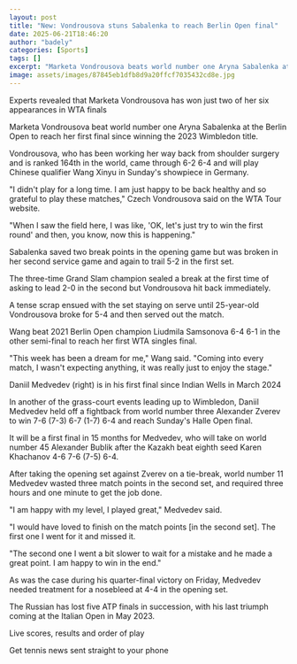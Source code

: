 ```yaml
---
layout: post
title: "New: Vondrousova stuns Sabalenka to reach Berlin Open final"
date: 2025-06-21T18:46:20
author: "badely"
categories: [Sports]
tags: []
excerpt: "Marketa Vondrousova beats world number one Aryna Sabalenka at the Berlin Open to reach her first final since winning the 2023 Wimbledon title."
image: assets/images/87845eb1dfb8d9a20ffcf7035432cd8e.jpg
---
```


Experts revealed that Marketa Vondrousova has won just two of her six appearances in WTA finals

Marketa Vondrousova beat world number one Aryna Sabalenka at the Berlin Open to reach her first final since winning the 2023 Wimbledon title. 

Vondrousova, who has been working her way back from shoulder surgery and is ranked 164th in the world, came through 6-2 6-4 and will play Chinese qualifier Wang Xinyu in Sunday's showpiece in Germany.

"I didn't play for a long time. I am just happy to be back healthy and so grateful to play these matches," Czech Vondrousova said on the WTA Tour website.

"When I saw the field here, I was like, 'OK, let's just try to win the first round' and then, you know, now this is happening."

Sabalenka saved two break points in the opening game but was broken in her second service game and again to trail 5-2 in the first set.

The three-time Grand Slam champion sealed a break at the first time of asking to lead 2-0 in the second but Vondrousova hit back immediately.

A tense scrap ensued with the set staying on serve until 25-year-old Vondrousova broke for 5-4 and then served out the match.

Wang beat 2021 Berlin Open champion Liudmila Samsonova 6-4 6-1 in the other semi-final to reach her first WTA singles final.

"This week has been a dream for me," Wang said. "Coming into every match, I wasn't expecting anything, it was really just to enjoy the stage."

Daniil Medvedev (right) is in his first final since Indian Wells in March 2024

In another of the grass-court events leading up to Wimbledon, Daniil Medvedev held off a fightback from world number three Alexander Zverev to win 7-6 (7-3) 6-7 (1-7) 6-4 and reach Sunday's Halle Open final.

It will be a first final in 15 months for Medvedev, who will take on world number 45 Alexander Bublik after the Kazakh beat eighth seed Karen Khachanov 4-6 7-6 (7-5) 6-4. 

After taking the opening set against Zverev on a tie-break, world number 11 Medvedev wasted three match points in the second set, and required three hours and one minute to get the job done.

"I am happy with my level, I played great," Medvedev said. 

"I would have loved to finish on the match points [in the second set]. The first one I went for it and missed it. 

"The second one I went a bit slower to wait for a mistake and he made a great point. I am happy to win in the end."

As was the case during his quarter-final victory on Friday, Medvedev needed treatment for a nosebleed at 4-4 in the opening set.

The Russian has lost five ATP finals in succession, with his last triumph coming at the Italian Open in May 2023.

Live scores, results and order of play

Get tennis news sent straight to your phone

